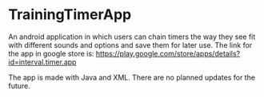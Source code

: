 # TrainingTimerApp

An android application in which users can chain timers the way they see fit
with different sounds and options and save them for later use. The link for the app in google store is:
https://play.google.com/store/apps/details?id=interval.timer.app

The app is made with Java and XML.
There are no planned updates for the future.
